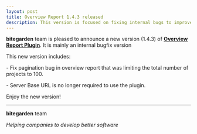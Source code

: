 ```yaml
---
layout: post
title: Overview Report 1.4.3 released
description: This version is focused on fixing internal bugs to improve user experience.
---
```


**bitegarden** team is pleased to announce a new version (1.4.3) of [**Overview Report Plugin**](https://www.bitegarden.com/sonarqube-overview). It is mainly an internal bugfix version

This new version includes:

\- Fix pagination bug in overview report that was limiting the total number of projects to 100.

\- Server Base URL is no longer required to use the plugin.

Enjoy the new version!

---
**bitegarden** team

_Helping companies to develop better software_
